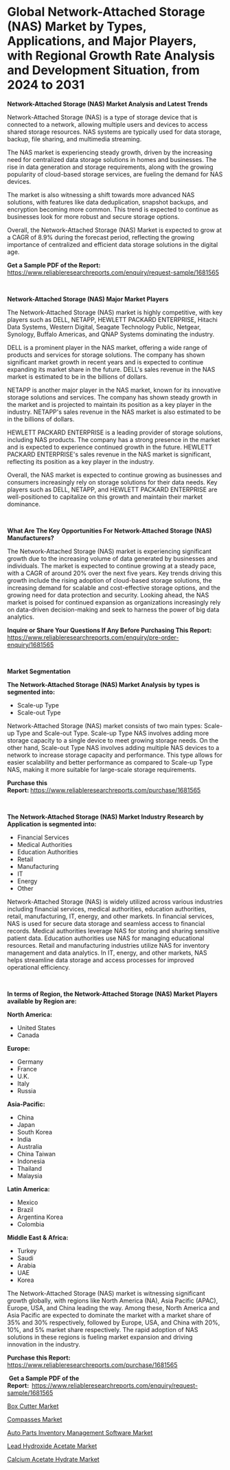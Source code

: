 <p><h1>Global Network-Attached Storage (NAS) Market by Types, Applications, and Major Players, with Regional Growth Rate Analysis and Development Situation, from 2024 to 2031</h1></p><p><strong>Network-Attached Storage (NAS) Market Analysis and Latest Trends</strong></p>
<p><p>Network-Attached Storage (NAS) is a type of storage device that is connected to a network, allowing multiple users and devices to access shared storage resources. NAS systems are typically used for data storage, backup, file sharing, and multimedia streaming.</p><p>The NAS market is experiencing steady growth, driven by the increasing need for centralized data storage solutions in homes and businesses. The rise in data generation and storage requirements, along with the growing popularity of cloud-based storage services, are fueling the demand for NAS devices.</p><p>The market is also witnessing a shift towards more advanced NAS solutions, with features like data deduplication, snapshot backups, and encryption becoming more common. This trend is expected to continue as businesses look for more robust and secure storage options.</p><p>Overall, the Network-Attached Storage (NAS) Market is expected to grow at a CAGR of 8.9% during the forecast period, reflecting the growing importance of centralized and efficient data storage solutions in the digital age.</p></p>
<p><strong>Get a Sample PDF of the Report:&nbsp;</strong> <a href="https://www.reliableresearchreports.com/enquiry/request-sample/1681565">https://www.reliableresearchreports.com/enquiry/request-sample/1681565</a></p>
<p>&nbsp;</p>
<p><strong>Network-Attached Storage (NAS) Major Market Players</strong></p>
<p><p>The Network-Attached Storage (NAS) market is highly competitive, with key players such as DELL, NETAPP, HEWLETT PACKARD ENTERPRISE, Hitachi Data Systems, Western Digital, Seagate Technology Public, Netgear, Synology, Buffalo Americas, and QNAP Systems dominating the industry.</p><p>DELL is a prominent player in the NAS market, offering a wide range of products and services for storage solutions. The company has shown significant market growth in recent years and is expected to continue expanding its market share in the future. DELL's sales revenue in the NAS market is estimated to be in the billions of dollars.</p><p>NETAPP is another major player in the NAS market, known for its innovative storage solutions and services. The company has shown steady growth in the market and is projected to maintain its position as a key player in the industry. NETAPP's sales revenue in the NAS market is also estimated to be in the billions of dollars.</p><p>HEWLETT PACKARD ENTERPRISE is a leading provider of storage solutions, including NAS products. The company has a strong presence in the market and is expected to experience continued growth in the future. HEWLETT PACKARD ENTERPRISE's sales revenue in the NAS market is significant, reflecting its position as a key player in the industry.</p><p>Overall, the NAS market is expected to continue growing as businesses and consumers increasingly rely on storage solutions for their data needs. Key players such as DELL, NETAPP, and HEWLETT PACKARD ENTERPRISE are well-positioned to capitalize on this growth and maintain their market dominance.</p></p>
<p>&nbsp;</p>
<p><strong>What Are The Key Opportunities For Network-Attached Storage (NAS) Manufacturers?</strong></p>
<p><p>The Network-Attached Storage (NAS) market is experiencing significant growth due to the increasing volume of data generated by businesses and individuals. The market is expected to continue growing at a steady pace, with a CAGR of around 20% over the next five years. Key trends driving this growth include the rising adoption of cloud-based storage solutions, the increasing demand for scalable and cost-effective storage options, and the growing need for data protection and security. Looking ahead, the NAS market is poised for continued expansion as organizations increasingly rely on data-driven decision-making and seek to harness the power of big data analytics.</p></p>
<p><strong>Inquire or Share Your Questions If Any Before Purchasing This Report:</strong> <a href="https://www.reliableresearchreports.com/enquiry/pre-order-enquiry/1681565">https://www.reliableresearchreports.com/enquiry/pre-order-enquiry/1681565</a></p>
<p>&nbsp;</p>
<p><strong>Market Segmentation</strong></p>
<p><strong>The Network-Attached Storage (NAS) Market Analysis by types is segmented into:</strong></p>
<p><ul><li>Scale-up Type</li><li>Scale-out Type</li></ul></p>
<p><p>Network-Attached Storage (NAS) market consists of two main types: Scale-up Type and Scale-out Type. Scale-up Type NAS involves adding more storage capacity to a single device to meet growing storage needs. On the other hand, Scale-out Type NAS involves adding multiple NAS devices to a network to increase storage capacity and performance. This type allows for easier scalability and better performance as compared to Scale-up Type NAS, making it more suitable for large-scale storage requirements.</p></p>
<p><strong>Purchase this Report:&nbsp;</strong><a href="https://www.reliableresearchreports.com/purchase/1681565">https://www.reliableresearchreports.com/purchase/1681565</a></p>
<p>&nbsp;</p>
<p><strong>The Network-Attached Storage (NAS) Market Industry Research by Application is segmented into:</strong></p>
<p><ul><li>Financial Services</li><li>Medical Authorities</li><li>Education Authorities</li><li>Retail</li><li>Manufacturing</li><li>IT</li><li>Energy</li><li>Other</li></ul></p>
<p><p>Network-Attached Storage (NAS) is widely utilized across various industries including financial services, medical authorities, education authorities, retail, manufacturing, IT, energy, and other markets. In financial services, NAS is used for secure data storage and seamless access to financial records. Medical authorities leverage NAS for storing and sharing sensitive patient data. Education authorities use NAS for managing educational resources. Retail and manufacturing industries utilize NAS for inventory management and data analytics. In IT, energy, and other markets, NAS helps streamline data storage and access processes for improved operational efficiency.</p></p>
<p>&nbsp;</p>
<p><strong>In terms of Region, the Network-Attached Storage (NAS) Market Players available by Region are:</strong></p>
<p>
    <p> <strong> North America: </strong>
        <ul>
            <li>United States</li>
            <li>Canada</li>
        </ul>
        </p> 
    <p> <strong> Europe: </strong>
        <ul>
            <li>Germany</li>
            <li>France</li>
            <li>U.K.</li>
            <li>Italy</li>
            <li>Russia</li>
        </ul>
        </p> 
    <p> <strong> Asia-Pacific: </strong>
        <ul>
            <li>China</li>
            <li>Japan</li>
            <li>South Korea</li>
            <li>India</li>
            <li>Australia</li>
            <li>China Taiwan</li>
            <li>Indonesia</li>
            <li>Thailand</li>
            <li>Malaysia</li>
        </ul>
        </p> 
    <p> <strong> Latin America: </strong>
        <ul>
            <li>Mexico</li>
            <li>Brazil</li>
            <li>Argentina Korea</li>
            <li>Colombia</li>
        </ul>
        </p> 
    <p> <strong> Middle East & Africa: </strong>
        <ul>
            <li>Turkey</li>
            <li>Saudi</li>
            <li>Arabia</li>
            <li>UAE</li>
            <li>Korea</li>
        </ul>
    </p>
    </p>
<p><p>The Network-Attached Storage (NAS) market is witnessing significant growth globally, with regions like North America (NA), Asia Pacific (APAC), Europe, USA, and China leading the way. Among these, North America and Asia Pacific are expected to dominate the market with a market share of 35% and 30% respectively, followed by Europe, USA, and China with 20%, 10%, and 5% market share respectively. The rapid adoption of NAS solutions in these regions is fueling market expansion and driving innovation in the industry.</p></p>
<p><strong>Purchase this Report: </strong><a href="https://www.reliableresearchreports.com/purchase/1681565">https://www.reliableresearchreports.com/purchase/1681565</a></p>
<p>&nbsp;<strong>Get a Sample PDF of the Report:&nbsp;&nbsp;</strong><a href="https://www.reliableresearchreports.com/enquiry/request-sample/1681565">https://www.reliableresearchreports.com/enquiry/request-sample/1681565</a></p>
<p><strong></strong></p>
<p><p><a href="https://github.com/timeliteaut/Market-Research-Report-List-1/blob/main/box-cutter-market.md">Box Cutter Market</a></p><p><a href="https://github.com/bobicer/Market-Research-Report-List-2/blob/main/compasses-market.md">Compasses Market</a></p><p><a href="https://medium.com/@kelsitorphy644/auto-parts-inventory-management-software-market-size-market-outlook-and-market-forecast-2024-to-c911944940d0">Auto Parts Inventory Management Software Market</a></p><p><a href="https://issuu.com/reportprime-2/docs/lead-hydroxide-acetate-market-size-2030.pptx">Lead Hydroxide Acetate Market</a></p><p><a href="https://issuu.com/reportprime-2/docs/calcium-acetate-hydrate-market-size-2030.pptx">Calcium Acetate Hydrate Market</a></p></p>